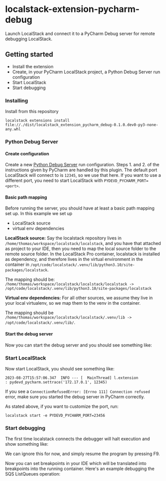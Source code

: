 localstack-extension-pycharm-debug
==================================

Launch LocalStack and connect it to a PyCharm Debug server for remote debugging LocalStack.

## Getting started

* Install the extension
* Create, in your PyCharm LocalStack project, a Python Debug Server run configuration
* Start LocalStack
* Start debugging

### Installing

Install from this repository
```console
localstack extensions install file://./dist/localstack_extension_pycharm_debug-0.1.0.dev0-py3-none-any.whl
```

### Python Debug Server

#### Create configuration

Create a new [Python Debug Server](https://www.jetbrains.com/help/pycharm/remote-debugging-with-product.html)
run configuration.
Steps 1. and 2. of the instructions given by PyCharm are handled by this plugin.
The default port LocalStack will connect to is `12345`, so we use that here.
If you want to use a different port, you need to start LocalStack with `PYDEVD_PYCHARM_PORT=<port>`.

#### Basic path mapping

Before running the server, you should have at least a basic path mapping set up.
In this example we set up
* LocalStack source
* virtual env dependencies
 
**LocalStack source:**
Say the localstack repository lives in `/home/thomas/workspace/localstack/localstack`, and you have that
attached as project to your IDE,
then you need to map the local source folder to the remote source folder.
In the LocalStack Pro container, localstack is installed as dependency, and therefore lives in the virtual
environment in the container in
`/opt/code/localstack/.venv/lib/python3.10/site-packages/localstack`.

The mapping should be: `/home/thomas/workspace/localstack/localstack/localstack -> /opt/code/localstack/.venv/lib/python3.10/site-packages/localstack`

**Virtual env dependencies:**
For all other sources, we assume they live in your local virtualenv, so we map them to the venv in the container.

The mapping should be `/home/thomas/workspace/localstack/localstack/.venv/lib -> /opt/code/localstack/.venv/lib/`.


#### Start the debug server

Now you can start the debug server and you should see something like:

### Start LocalStack

Now start LocalStack, you should see something like:

```
2023-08-27T15:57:06.347  INFO --- [  MainThread] l.extension                : pydevd_pycharm.settrace('172.17.0.1', 12345)
```

If you see a `ConnectionRefusedError: [Errno 111] Connection refused` error, make sure you started the debug
server in PyCharm correctly.

As stated above, if you want to customize the port, run:

```console
localstack start -e PYDEVD_PYCHARM_PORT=23456
```

### Start debugging

The first time localstack connects the debugger will halt execution and show something like:


We can ignore this for now, and simply resume the program by pressing F9.

Now you can set breakpoints in your IDE which will be translated into breakpoints into the running container.
Here's an example debugging the SQS ListQueues operation:

